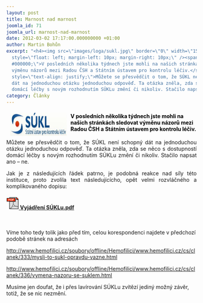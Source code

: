 ```yaml
---
layout: post
title: Marnost nad marnost
joomla_id: 71
joomla_url: marnost-nad-marnost
date: 2012-03-02 17:17:00.000000000 +01:00
author: Martin Bohůn
excerpt: "<h4><img src=\"images/loga/sukl.jpg\" border=\"0\" width=\"150\" height=\"61\"
  style=\"float: left; margin-left: 10px; margin-right: 10px;\" /><span style=\"color:
  #000000;\">V posledních několika týdnech jste mohli na našich stránkách sledovat
  výměnu názorů mezi Radou ČSH a Státním ústavem pro kontrolu léčiv.</span></h4>\r\n<p
  style=\"text-align: justify;\">Můžete se přesvědčit o tom, že SÚKL není schopný
  dát na jednoduchou otázku jednoduchou odpověď. Ta otázka zněla, zda se něco s dostupností
  domácí léčby s novým rozhodnutím SÚKLu změní či nikoliv. Stačilo napsat ano – ne.</p>"
category: Články
---
```

<h4><img src="images/loga/sukl.jpg" border="0" width="150" height="61" style="float: left; margin-left: 10px; margin-right: 10px;" /><span style="color: #000000;">V posledních několika týdnech jste mohli na našich stránkách sledovat výměnu názorů mezi Radou ČSH a Státním ústavem pro kontrolu léčiv.</span></h4>

<p style="text-align: justify;">Můžete se přesvědčit o tom, že SÚKL není schopný dát na jednoduchou otázku jednoduchou odpověď. Ta otázka zněla, zda se něco s dostupností domácí léčby s novým rozhodnutím SÚKLu změní či nikoliv. Stačilo napsat ano – ne.</p>



<p style="text-align: justify;">Jak je z následujících řádek patrno, je podobná reakce nad síly této instituce, proto zvolila text následujícícho, opět velmi rozvláčného a komplikovaného dopisu:</p>

<h4><a href="images/dokumenty-pdf-doc/vyjadreni_sukl.pdf" target="_blank" title="Vyjádření SÚKL"><img src="images/Ikony/ikona_pdf.jpg" border="0" alt="" /> Vyjádření SÚKLu.pdf </a></h4>

<p> </p>

<p>Víme toho tedy tolik jako před tím, celou korespondenci najdete v předchozí podobě stránek na adresách</p>

<p><a href="soubory/offline/Hemofilici/www.hemofilici.cz/cs/clanek/333/mysli-to-sukl-opravdu-vazne.html">http://www.hemofilici.cz/soubory/offline/Hemofilici/www.hemofilici.cz/cs/clanek/333/mysli-to-sukl-opravdu-vazne.html</a></p>

<p><a href="soubory/offline/Hemofilici/www.hemofilici.cz/cs/clanek/336/vymena-nazoru-se-suklem.html">http://www.hemofilici.cz/soubory/offline/Hemofilici/www.hemofilici.cz/cs/clanek/336/vymena-nazoru-se-suklem.html</a></p>

<p>Musíme jen doufat, že i přes lavírování SÚKLu zvítězí jediný možný závěr, totiž, že se nic nezmění.</p>
